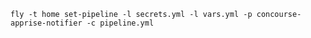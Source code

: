 `fly -t home set-pipeline -l secrets.yml -l vars.yml -p concourse-apprise-notifier -c pipeline.yml`
